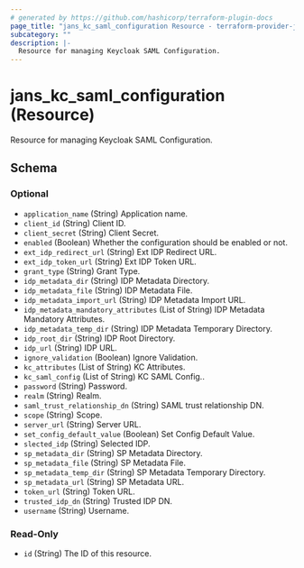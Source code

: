```yaml
---
# generated by https://github.com/hashicorp/terraform-plugin-docs
page_title: "jans_kc_saml_configuration Resource - terraform-provider-jans"
subcategory: ""
description: |-
  Resource for managing Keycloak SAML Configuration.
---
```


# jans_kc_saml_configuration (Resource)

Resource for managing Keycloak SAML Configuration.



<!-- schema generated by tfplugindocs -->
## Schema

### Optional

- `application_name` (String) Application name.
- `client_id` (String) Client ID.
- `client_secret` (String) Client Secret.
- `enabled` (Boolean) Whether the configuration should be enabled or not.
- `ext_idp_redirect_url` (String) Ext IDP Redirect URL.
- `ext_idp_token_url` (String) Ext IDP Token URL.
- `grant_type` (String) Grant Type.
- `idp_metadata_dir` (String) IDP Metadata Directory.
- `idp_metadata_file` (String) IDP Metadata File.
- `idp_metadata_import_url` (String) IDP Metadata Import URL.
- `idp_metadata_mandatory_attributes` (List of String) IDP Metadata Mandatory Attributes.
- `idp_metadata_temp_dir` (String) IDP Metadata Temporary Directory.
- `idp_root_dir` (String) IDP Root Directory.
- `idp_url` (String) IDP URL.
- `ignore_validation` (Boolean) Ignore Validation.
- `kc_attributes` (List of String) KC Attributes.
- `kc_saml_config` (List of String) KC SAML Config..
- `password` (String) Password.
- `realm` (String) Realm.
- `saml_trust_relationship_dn` (String) SAML trust relationship DN.
- `scope` (String) Scope.
- `server_url` (String) Server URL.
- `set_config_default_value` (Boolean) Set Config Default Value.
- `slected_idp` (String) Selected IDP.
- `sp_metadata_dir` (String) SP Metadata Directory.
- `sp_metadata_file` (String) SP Metadata File.
- `sp_metadata_temp_dir` (String) SP Metadata Temporary Directory.
- `sp_metadata_url` (String) SP Metadata URL.
- `token_url` (String) Token URL.
- `trusted_idp_dn` (String) Trusted IDP DN.
- `username` (String) Username.

### Read-Only

- `id` (String) The ID of this resource.
